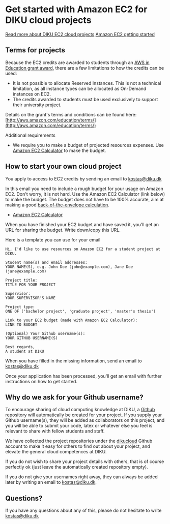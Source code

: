 # Get started with Amazon EC2 for DIKU cloud projects

[Read more about DIKU EC2 cloud projects](https://github.com/dikucloud/ec2-projects/blob/master/README.md)
[Amazon EC2 getting started](http://awsdocs.s3.amazonaws.com/EC2/latest/ec2-gsg.pdf)

## Terms for projects

Because the EC2 credits are awarded to students through an [AWS in Education grant award](http://aws.amazon.com/education/), there are a few limitations to how the credits can be used:

* It is not possible to allocate Reserved Instances. This is not a technical limitation, as all instance types can be allocated as On-Demand instances on EC2.
* The credits awarded to students must be used exclusively to support their university project.

Details on the grant's terms and conditions can be found here: [http://aws.amazon.com/education/terms/](http://aws.amazon.com/education/terms/)

Additional requirements

* We require you to make a budget of projected resources expenses. Use [Amazon EC2 Calculator](http://calculator.s3.amazonaws.com/calc5.html) to make the budget.

## How to start your own cloud project

You apply to access to EC2 credits by sending an email to kostas@diku.dk

In this email you need to include a rough budget for your usage on Amazon EC2. Don't worry, it is not hard. Use the Amazon EC2 Calculator (link below) to make the budget. The budget does not have to be 100% accurate, aim at making a good [back-of-the-envelope calculation](http://en.wikipedia.org/wiki/Back-of-the-envelope_calculation).

* [Amazon EC2 Calculator](http://calculator.s3.amazonaws.com/calc5.html)

When you have finished your EC2 budget and have saved it, you'll get an URL for sharing the budget. Write down/copy this URL.

Here is a template you can use for your email

```
Hi, I'd like to use resources on Amazon EC2 for a student project at DIKU.

Student name(s) and email addresses: 
YOUR NAME(S), e.g. John Doe (john@example.com), Jane Doe (jane@example.com)

Project title: 
TITLE FOR YOUR PROJECT

Supervisor: 
YOUR SUPERVISOR'S NAME

Project type: 
ONE OF ('bachelor project', 'graduate project', 'master's thesis')

Link to your EC2 budget (made with Amazon EC2 Calculator): 
LINK TO BUDGET

(Optional) Your Github username(s):
YOUR GITHUB USERNAME(S)

Best regards,
A student at DIKU
```

When you have filled in the missing information, send an email to kostas@diku.dk

Once your application has been processed, you'll get an email with further instructions on how to get started.

## Why do we ask for your Github username?

To encourage sharing of cloud computing knowledge at DIKU, a [Github](https://github.com/) repository will automatically be created for your project. If you supply your Github username(s), they will be added as collaborators on this project, and you will be able to submit your code, latex or whatever else you feel is relevant to share with fellow students and staff.

We have collected the project repositories under the [dikucloud](https://github.com/dikucloud/) Github account to make it easy for others to find out about your project, and elevate the general cloud competences at DIKU.

If you do not wish to share your project details with others, that is of course perfectly ok (just leave the automatically created repository empty).

If you do not give your usernames right away, they can always be added later by writing an email to kostas@diku.dk.

## Questions?

If you have any questions about any of this, please do not hesitate to write kostas@diku.dk

